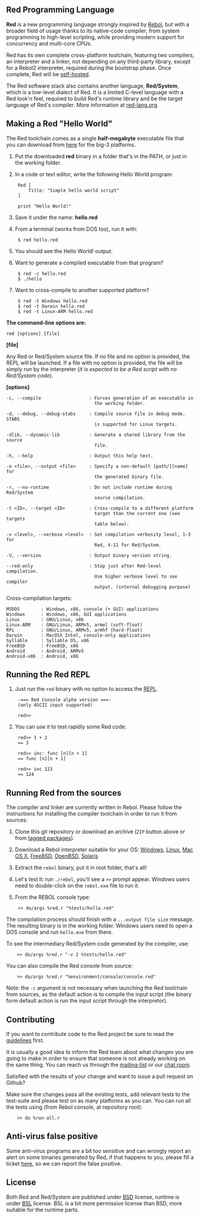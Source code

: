 Red Programming Language
------------------------
**Red** is a new programming language strongly inspired by [Rebol](http://rebol.com), but with a broader field of usage thanks to its native-code compiler, from system programming to high-level scripting, while providing modern support for concurrency and multi-core CPUs. 

Red has its own complete cross-platform toolchain, featuring two compilers, an interpreter and a linker, not depending on any third-party library, except for a Rebol2 interpreter, required during the bootstrap phase. Once complete, Red will be [self-hosted](http://en.wikipedia.org/wiki/Self-hosting).

The Red software stack also contains another language, **Red/System**, which is a low-level dialect of Red. It is a limited C-level language with a Red look'n feel, required to build Red's runtime library and be the target language of Red's compiler. More information at [red-lang.org](http://www.red-lang.org).

Making a Red "Hello World"
------------------------
The Red toolchain comes as a single **half-megabyte** executable file that you can download from [here](http://www.red-lang.org/p/download.html) for the big-3 platforms. 

1. Put the downloaded **red** binary in a folder that's in the PATH, or just in the working folder.

2. In a code or text editor, write the following Hello World program:

        Red [
        	Title: "Simple hello world script"
        ]
        
        print "Hello World!"

3. Save it under the name: **hello.red**

4. From a terminal (works from DOS too), run it with:

        $ red hello.red
        
5. You should see the Hello World! output.

6. Want to generate a compiled executable from that program?

        $ red -c hello.red
        $ ./hello
        
7. Want to cross-compile to another supported platform?

        $ red -t Windows hello.red
        $ red -t Darwin hello.red
        $ red -t Linux-ARM hello.red

**The command-line options are:**

    red [options] [file]

**[file]**

Any Red or Red/System source file. If no file and no option is provided, the REPL will be launched. If a file with no option is provided, the file will be simply run by the interpreter (*it is expected to be a Red script with no Red/System code*).

**[options]**

    -c, --compile                  : Forces generation of an executable in 
                                     the working folder.

    -d, --debug, --debug-stabs     : Compile source file in debug mode. STABS
                                     is supported for Linux targets.
    
    -dlib, --dynamic-lib           : Generate a shared library from the source
                                     file.
    
    -h, --help                     : Output this help text.
    
    -o <file>, --output <file>     : Specify a non-default [path/][name] for
                                     the generated binary file.
    
    -r, --no-runtime               : Do not include runtime during Red/System
                                     source compilation.
    
    -t <ID>, --target <ID>         : Cross-compile to a different platform
                                     target than the current one (see targets
                                     table below).
	
    -v <level>, --verbose <level>  : Set compilation verbosity level, 1-3 for
                                     Red, 4-11 for Red/System.
	
    -V, --version                  : Output binary version string.
	
    --red-only                     : Stop just after Red-level compilation. 
                                     Use higher verbose level to see compiler
                                     output. (internal debugging purpose)
	
Cross-compilation targets:

    MSDOS        : Windows, x86, console (+ GUI) applications
    Windows      : Windows, x86, GUI applications
    Linux        : GNU/Linux, x86
    Linux-ARM    : GNU/Linux, ARMv5, armel (soft-float)
    RPi          : GNU/Linux, ARMv5, armhf (hard-float)
    Darwin       : MacOSX Intel, console-only applications
    Syllable     : Syllable OS, x86
    FreeBSD		 : FreeBSD, x86
    Android      : Android, ARMv5
    Android-x86	 : Android, x86


Running the Red REPL
-----------------------

1. Just run the `red` binary with no option to access the [REPL](http://en.wikipedia.org/wiki/Read%E2%80%93eval%E2%80%93print_loop).

        -=== Red Console alpha version ===-
        (only ASCII input supported)
        
        red>>

1. You can use it to test rapidly some Red code:

        red>> 1 + 2
        == 3
        
        red>> inc: func [n][n + 1]
        == func [n][n + 1]
        
        red>> inc 123
        == 124


Running Red from the sources
------------------------
The compiler and linker are currently written in Rebol. Please follow the instructions for installing the compiler toolchain in order to run it from sources:

1. Clone this git repository or download an archive (`ZIP` button above or from [tagged packages](https://github.com/red/red/tags)).

1. Download a Rebol interpreter suitable for your OS: [Windows](http://www.rebol.com/downloads/v278/rebol-core-278-3-1.exe), [Linux](http://www.rebol.com/downloads/v278/rebol-core-278-4-2.tar.gz), [Mac OS X](http://www.rebol.com/downloads/v278/rebol-core-278-2-5.tar.gz), [FreeBSD](http://www.rebol.com/downloads/v278/rebol-core-278-7-2.tar.gz), [OpenBSD](http://www.rebol.com/downloads/v278/rebol-core-278-9-4.tar.gz), [Solaris](http://www.rebol.com/downloads/v276/rebol-core-276-10-1.gz)

1. Extract the `rebol` binary, put it in root folder, that's all!

1. Let's test it: run `./rebol`, you'll see a `>>` prompt appear. Windows users need to double-click on the `rebol.exe` file to run it.

1. From the REBOL console type:

        >> do/args %red.r "%tests/hello.red"

The compilation process should finish with a `...output file size` message. The resulting binary is in the working folder. Windows users need to open a DOS console and run `hello.exe` from there.

To see the intermediary Red/System code generated by the compiler, use:

        >> do/args %red.r "-v 2 %tests/hello.red"

You can also compile the Red console from source:
 
        >> do/args %red.r "%environment/console/console.red"
        
Note: the `-c` argument is not necessary when launching the Red toolchain from sources, as the default action is to compile the input script (the binary form default action is run the input script through the interpretor).
 
Contributing
-------------------------
If you want to contribute code to the Red project be sure to read the [guidelines](https://github.com/red/red/wiki/Contributor-Guidelines) first.

It is usually a good idea to inform the Red team about what changes you are going to make in order to ensure that someone is not already working on the same thing. You can reach us through the [mailing-list](https://groups.google.com/forum/?hl=en#!forum/red-lang) or our [chat room](http://chat.stackoverflow.com/rooms/50258/red-development-team).

Satisfied with the results of your change and want to issue a pull request on Github?

Make sure the changes pass all the existing tests, add relevant tests to the test-suite and please test on as many platforms as you can. You can run all the tests using (from Rebol console, at repository root):
 
        >> do %run-all.r

Anti-virus false positive
-------------------------
Some anti-virus programs are a bit too sensitive and can wrongly report an alert on some binaries generated by Red, if that happens to you, please fill a ticket [here](https://github.com/red/red/issues), so we can report the false positive.

License
-------------------------
Both Red and Red/System are published under [BSD](http://www.opensource.org/licenses/bsd-3-clause) license, runtime is under [BSL](http://www.boost.org/users/license.html) license. BSL is a bit more permissive license than BSD, more suitable for the runtime parts.


